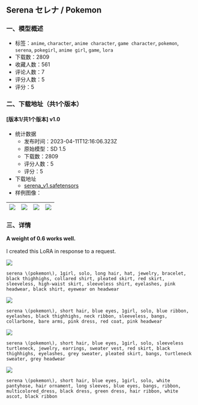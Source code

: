 ## Serena セレナ / Pokemon
### 一、模型概述

- 标签：`anime`, `character`, `anime character`, `game character`, `pokemon`, `serena`, `pokegirl`, `anime girl`, `game`, `lora`
- 下载数：2809
- 收藏人数：561
- 评论人数：7
- 评分人数：5
- 评分：5

### 二、下载地址（共1个版本）

#### [版本1/共1个版本] v1.0

- 统计数据
  - 发布时间：2023-04-11T12:16:06.323Z
  - 原始模型：SD 1.5
  - 下载数：2809
  - 评分人数：5
  - 评分：5
- 下载地址
  - [serena_v1.safetensors](https://civitai.com/api/download/models/42661)
- 样例图像：

| <img src="https://image.civitai.com/xG1nkqKTMzGDvpLrqFT7WA/32f2ccba-9e40-46e1-dac6-8d6a85216200/width=450/467988.jpeg" /> | <img src="https://image.civitai.com/xG1nkqKTMzGDvpLrqFT7WA/5fdd4993-ebf5-4b87-7e18-bb127d19b200/width=450/467989.jpeg" /> | <img src="https://image.civitai.com/xG1nkqKTMzGDvpLrqFT7WA/c6e6bebb-c639-4e6d-1d1c-2da496a1b300/width=450/467997.jpeg" /> | <img src="https://image.civitai.com/xG1nkqKTMzGDvpLrqFT7WA/1ffce03c-a4c6-4485-e3b8-fc0ec8e87600/width=450/467984.jpeg" /> |
| ---- | ---- | ---- | ---- |


### 三、详情
<p><strong>A weight of 0.6 works well.</strong><br /><br />I created this LoRA in response to a request.<br /></p><p><img src="https://imagecache.civitai.com/xG1nkqKTMzGDvpLrqFT7WA/bc66eb7e-ff0f-4b54-cd5e-e5d124809e00/width=525/bc66eb7e-ff0f-4b54-cd5e-e5d124809e00.jpeg" /></p><p><code>serena \(pokemon\), 1girl, solo, long hair, hat, jewelry, bracelet, black thighhighs, collared shirt, pleated skirt, red skirt, sleeveless, high-waist skirt, sleeveless shirt, eyelashes, pink headwear, black shirt, eyewear on headwear</code><br /></p><p><img src="https://imagecache.civitai.com/xG1nkqKTMzGDvpLrqFT7WA/2678eb68-0360-45dd-c0c2-ade76896f100/width=525/2678eb68-0360-45dd-c0c2-ade76896f100.jpeg" /></p><p><code>serena \(pokemon\), short hair, blue eyes, 1girl, solo, blue ribbon, eyelashes, black thighhighs, neck ribbon, sleeveless, bangs, collarbone, bare arms, pink dress, red coat, pink headwear</code><br /></p><p><img src="https://imagecache.civitai.com/xG1nkqKTMzGDvpLrqFT7WA/1a7ae807-896c-469b-1ebf-a2f64c217f00/width=525/1a7ae807-896c-469b-1ebf-a2f64c217f00.jpeg" /></p><p><code>serena \(pokemon\), short hair, blue eyes, 1girl, solo, sleeveless turtleneck, jewelry, earrings, sweater vest, red skirt, black thighhighs, eyelashes, grey sweater, pleated skirt, bangs, turtleneck sweater, grey headwear</code><br /></p><p><img src="https://imagecache.civitai.com/xG1nkqKTMzGDvpLrqFT7WA/4b83514c-0c2d-4442-caca-78fbb9c32e00/width=525/4b83514c-0c2d-4442-caca-78fbb9c32e00.jpeg" /></p><p><code>serena \(pokemon\), short hair, blue eyes, 1girl, solo, white pantyhose, hair ornament, long sleeves, blue eyes, bangs, ribbon, multicolored_dress, black dress, green dress, hair ribbon, white ascot, black ribbon</code></p>